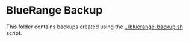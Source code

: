 # BlueRange Backup

This folder contains backups created using the [../bluerange-backup.sh](../bluerange-backup.sh) script.
